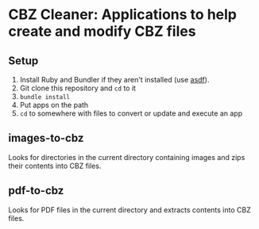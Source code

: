 # CBZ Cleaner: Applications to help create and modify CBZ files

## Setup

1. Install Ruby and Bundler if they aren't installed (use [asdf](https://asdf-vm.com/)).
1. Git clone this repository and `cd` to it
1. `bundle install`
1. Put apps on the path
1. `cd` to somewhere with files to convert or update and execute an app

## images-to-cbz

Looks for directories in the current directory containing images and zips their contents into CBZ files.

## pdf-to-cbz

Looks for PDF files in the current directory and extracts contents into CBZ files.

